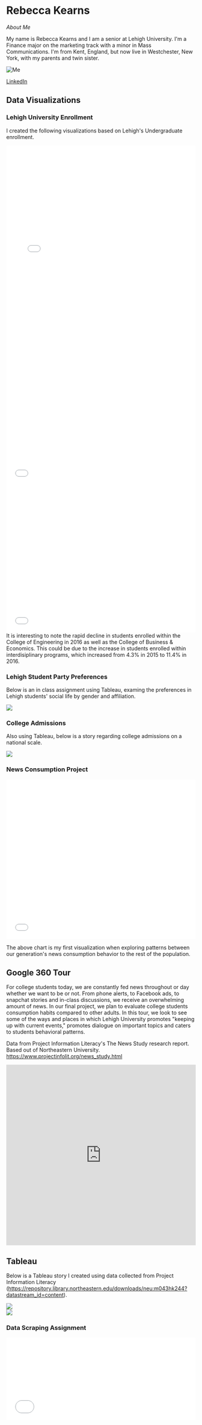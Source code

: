# Rebecca Kearns

*About Me*

My name is Rebecca Kearns and I am a senior at Lehigh University. I'm a Finance major on the marketing track with a minor in Mass Communications. I'm from Kent, England, but now live in Westchester, New York, with my parents and twin sister. 

![Me](https://github.com/rebeccakearns/rebeccakearns.github.io/blob/master/vantine_linkedin_2473934-2.jpg?raw=true)

[LinkedIn](https://www.linkedin.com/in/rebecca-kearns-3a834812a/)


## Data Visualizations
### Lehigh University Enrollment
I created the following visualizations based on Lehigh's Undergraduate enrollment. 
<iframe title="Chart: 2017 Lehigh University Undergraduate Enrollment" aria-describedby="This pie chart shows the percentages of undergraduate enrollment in the six colleges at Lehigh University in2017. College of Arts &amp; Sciences had the largest enrollment among all." id="datawrapper-chart-8QcK0" src="//datawrapper.dwcdn.net/8QcK0/1/" scrolling="no" frameborder="0" style="width: 0; min-width: 100% !important;" height="621"></iframe><script type="text/javascript">!function(){"use strict";window.addEventListener("message",function(a){if(void 0!==a.data["datawrapper-height"])for(var t in a.data["datawrapper-height"]){var e=document.getElementById("datawrapper-chart-"+t);e&&(e.style.height=a.data["datawrapper-height"][t]+"px")}})}();</script>


<iframe title="Chart: 2017 Lehigh University Undergraduate Enrollment" aria-describedby="This bar chart represents Lehigh's 2017 undergraduate enrollment by home residence.  Minorities include Asian, Black, Hispanic, Multi-Racial, American Indian or Native Alaskan,	Native Hawaiian or Other Pacific Islander - U.S. Citizens only." id="datawrapper-chart-oTMpS" src="//datawrapper.dwcdn.net/oTMpS/2/" scrolling="no" frameborder="0" style="width: 0; min-width: 100% !important;" height="273"></iframe><script type="text/javascript">!function(){"use strict";window.addEventListener("message",function(a){if(void 0!==a.data["datawrapper-height"])for(var t in a.data["datawrapper-height"]){var e=document.getElementById("datawrapper-chart-"+t);e&&(e.style.height=a.data["datawrapper-height"][t]+"px")}})}();</script>


<iframe title="Chart: College Enrollment at Lehigh University 2008-2017" aria-describedby="Percentage of students enrolled within the three colleges at Lehigh University over the past 10 years." id="datawrapper-chart-uIEYr" src="//datawrapper.dwcdn.net/uIEYr/1/" scrolling="no" frameborder="0" style="width: 0; min-width: 100% !important;" height="400"></iframe><script type="text/javascript">!function(){"use strict";window.addEventListener("message",function(a){if(void 0!==a.data["datawrapper-height"])for(var t in a.data["datawrapper-height"]){var e=document.getElementById("datawrapper-chart-"+t);e&&(e.style.height=a.data["datawrapper-height"][t]+"px")}})}();</script>
It is interesting to note the rapid decline in students enrolled within the College of Engineering in 2016 as well as the College of Business & Economics. This could be due to the increase in students enrolled within interdisiplinary programs, which increased from 4.3% in 2015 to 11.4% in 2016.

### Lehigh Student Party Preferences

Below is an in class assignment using Tableau, examing the preferences in Lehigh students' social life by gender and affiliation.

<div class='tableauPlaceholder' id='viz1554996783628' style='position: relative'><noscript><a href='#'><img alt=' ' src='https:&#47;&#47;public.tableau.com&#47;static&#47;images&#47;R6&#47;R6GH8BP4Y&#47;1_rss.png' style='border: none' /></a></noscript><object class='tableauViz'  style='display:none;'><param name='host_url' value='https%3A%2F%2Fpublic.tableau.com%2F' /> <param name='embed_code_version' value='3' /> <param name='path' value='shared&#47;R6GH8BP4Y' /> <param name='toolbar' value='yes' /><param name='static_image' value='https:&#47;&#47;public.tableau.com&#47;static&#47;images&#47;R6&#47;R6GH8BP4Y&#47;1.png' /> <param name='animate_transition' value='yes' /><param name='display_static_image' value='yes' /><param name='display_spinner' value='yes' /><param name='display_overlay' value='yes' /><param name='display_count' value='yes' /><param name='filter' value='publish=yes' /></object></div><script type='text/javascript'>var divElement = document.getElementById('viz1554996783628');var vizElement = divElement.getElementsByTagName('object')[0];vizElement.style.width='100%';vizElement.style.height=(divElement.offsetWidth*0.75)+'px';    var scriptElement = document.createElement('script');scriptElement.src = 'https://public.tableau.com/javascripts/api/viz_v1.js';            vizElement.parentNode.insertBefore(scriptElement, vizElement); </script>

### College Admissions

Also using Tableau, below is a story regarding college admissions on a national scale.

<div class='tableauPlaceholder' id='viz1555890697211' style='position: relative'><noscript><a href='#'><img alt=' ' src='https:&#47;&#47;public.tableau.com&#47;static&#47;images&#47;PZ&#47;PZR7YF6WT&#47;1_rss.png' style='border: none' /></a></noscript><object class='tableauViz'  style='display:none;'><param name='host_url' value='https%3A%2F%2Fpublic.tableau.com%2F' /> <param name='embed_code_version' value='3' /> <param name='path' value='shared&#47;PZR7YF6WT' /> <param name='toolbar' value='yes' /><param name='static_image' value='https:&#47;&#47;public.tableau.com&#47;static&#47;images&#47;PZ&#47;PZR7YF6WT&#47;1.png' /> <param name='animate_transition' value='yes' /><param name='display_static_image' value='yes' /><param name='display_spinner' value='yes' /><param name='display_overlay' value='yes' /><param name='display_count' value='yes' /><param name='filter' value='publish=yes' /></object></div><script type='text/javascript'>var divElement = document.getElementById('viz1555890697211');var vizElement = divElement.getElementsByTagName('object')[0];vizElement.style.width='1016px';vizElement.style.height='991px'; var scriptElement = document.createElement('script'); scriptElement.src = 'https://public.tableau.com/javascripts/api/viz_v1.js';                    vizElement.parentNode.insertBefore(scriptElement, vizElement);  </script>

### News Consumption Project
<iframe title="Chart: Political news dominates as the most-read category online" aria-describedby="This chart shows the most frequently read news topics online and the distribution of readers by age group in the U.S. " id="datawrapper-chart-ns9iN" src="//datawrapper.dwcdn.net/ns9iN/1/" scrolling="no" frameborder="0" style="width: 0; min-width: 100% !important;" height="424"></iframe><script type="text/javascript">!function(){"use strict";window.addEventListener("message",function(a){if(void 0!==a.data["datawrapper-height"])for(var t in a.data["datawrapper-height"]){var e=document.getElementById("datawrapper-chart-"+t);e&&(e.style.height=a.data["datawrapper-height"][t]+"px")}})}();</script>

The above chart is my first visualization when exploring patterns between our generation's news consumption behavior to the rest of the population.

## Google 360 Tour
For college students today, we are constantly fed news throughout or day whether we want to be or not. From phone alerts, to Facebook ads, to snapchat stories and in-class discussions, we receive an overwhelming amount of news. In our final project, we plan to evaluate college students consumption habits compared to other adults. In this tour, we look to see some of the ways and places in which Lehigh University promotes "keeping up with current events," promotes dialogue on important topics and caters to students behavioral patterns. 

Data from Project Information Literacy's The News Study research report. Based out of Northeastern University. https://www.projectinfolit.org/news_study.html

<iframe width="100%" height="480px" src="https://poly.google.com/view/5zCBGXNJiyu/embed?chrome=min" frameborder="0" style="border:none;" allowvr="yes" allow="vr; xr; accelerometer; magnetometer; gyroscope; autoplay;" allowfullscreen mozallowfullscreen="true" webkitallowfullscreen="true" onmousewheel="" ></iframe>

## Tableau

Below is a Tableau story I created using data collected from Project Information Literacy (https://repository.library.northeastern.edu/downloads/neu:m043hk244?datastream_id=content). 

<div class='tableauPlaceholder' id='viz1555905117032' style='position: relative'><noscript><a href='#'><img alt=' ' src='https:&#47;&#47;public.tableau.com&#47;static&#47;images&#47;8G&#47;8GD6MGGRZ&#47;1_rss.png' style='border: none' /></a></noscript><object class='tableauViz'  style='display:none;'><param name='host_url' value='https%3A%2F%2Fpublic.tableau.com%2F' /> <param name='embed_code_version' value='3' /> <param name='path' value='shared&#47;8GD6MGGRZ' /> <param name='toolbar' value='yes' /><param name='static_image' value='https:&#47;&#47;public.tableau.com&#47;static&#47;images&#47;8G&#47;8GD6MGGRZ&#47;1.png' /> <param name='animate_transition' value='yes' /><param name='display_static_image' value='yes' /><param name='display_spinner' value='yes' /><param name='display_overlay' value='yes' /><param name='display_count' value='yes' /><param name='filter' value='publish=yes' /></object></div> <script type='text/javascript'>var divElement = document.getElementById('viz1555905117032');var vizElement = divElement.getElementsByTagName('object')[0];vizElement.style.width='1016px';vizElement.style.height='991px'; var scriptElement = document.createElement('script'); scriptElement.src = 'https://public.tableau.com/javascripts/api/viz_v1.js';                    vizElement.parentNode.insertBefore(scriptElement, vizElement);</script>

<div class='tableauPlaceholder' id='viz1556633415585' style='position: relative'><noscript><a href='#'><img alt=' ' src='https:&#47;&#47;public.tableau.com&#47;static&#47;images&#47;QU&#47;QUALTRICSDATAfinal&#47;DispairingorHopeful&#47;1_rss.png' style='border: none' /></a></noscript><object class='tableauViz'  style='display:none;'><param name='host_url' value='https%3A%2F%2Fpublic.tableau.com%2F' /> <param name='embed_code_version' value='3' /> <param name='site_root' value='' /><param name='name' value='QUALTRICSDATAfinal&#47;DispairingorHopeful' /><param name='tabs' value='no' /><param name='toolbar' value='yes' /><param name='static_image' value='https:&#47;&#47;public.tableau.com&#47;static&#47;images&#47;QU&#47;QUALTRICSDATAfinal&#47;DispairingorHopeful&#47;1.png' /> <param name='animate_transition' value='yes' /><param name='display_static_image' value='yes' /><param name='display_spinner' value='yes' /><param name='display_overlay' value='yes' /><param name='display_count' value='yes' /><param name='filter' value='publish=yes' /></object></div> <script type='text/javascript'> var divElement = document.getElementById('viz1556633415585'); var vizElement = divElement.getElementsByTagName('object')[0]; if ( divElement.offsetWidth > 800 ) { vizElement.style.width='1000px';vizElement.style.height='827px';} else if ( divElement.offsetWidth > 500 ) { vizElement.style.width='1000px';vizElement.style.height='827px';} else { vizElement.style.width='100%';vizElement.style.height='977px';}    var scriptElement = document.createElement('script'); scriptElement.src = 'https://public.tableau.com/javascripts/api/viz_v1.js';          vizElement.parentNode.insertBefore(scriptElement, vizElement); </script>

### Data Scraping Assignment
<iframe title="Chart: Lehigh University Job Openings by Position Category&amp;nbsp;" aria-describedby="Current (3/8/19) Lehigh University Job openings by category." id="datawrapper-chart-Wy1uu" src="//datawrapper.dwcdn.net/Wy1uu/1/" scrolling="no" frameborder="0" style="width: 0; min-width: 100% !important;" height="219"></iframe><script type="text/javascript">!function(){"use strict";window.addEventListener("message",function(a){if(void 0!==a.data["datawrapper-height"])for(var t in a.data["datawrapper-height"]){var e=document.getElementById("datawrapper-chart-"+t);e&&(e.style.height=a.data["datawrapper-height"][t]+"px")}})}();</script>
